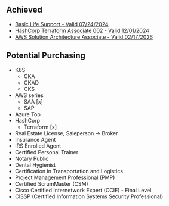 ## Achieved
* [Basic Life Support - Valid 07/24/2024](https://www.redcross.org/take-a-class/digital-certificate)
* [HashCorp Terraform Associate 002 - Valid 12/01/2024](https://www.credly.com/badges/27b62ddc-f929-4cdf-a26b-b066dc85234e/linked_in?t=rm9zw9)
* [AWS Solution Architecture Associate - Valid 02/17/2026](https://www.credly.com/badges/cddd05df-e96c-4e2d-808e-82b14370c667/linked_in?t=rqa2bo)

## Potential Purchasing
* K8S
  * CKA
  * CKAD
  * CKS
* AWS series
  * SAA [x]
  * SAP
* Azure Top
* HashCorp
  * Terraform [x]
* Real Estate License, Saleperson -> Broker
* Insurance Agent
* IRS Enrolled Agent
* Certified Personal Trainer
* Notary Public
* Dental Hygienist
* Certification in Transportation and Logistics
* Project Management Professional (PMP)
* Certified ScrumMaster (CSM)
* Cisco Certified Internetwork Expert (CCIE) - Final Level
* CISSP (Certified Information Systems Security Professional)
